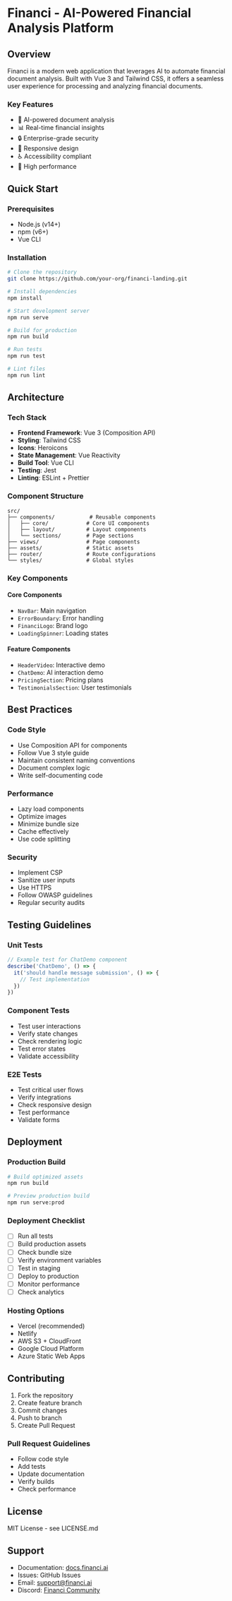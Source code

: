 # Financi - AI-Powered Financial Analysis Platform

## Overview
Financi is a modern web application that leverages AI to automate financial document analysis. Built with Vue 3 and Tailwind CSS, it offers a seamless user experience for processing and analyzing financial documents.

### Key Features
- 🤖 AI-powered document analysis
- 📊 Real-time financial insights
- 🔒 Enterprise-grade security
- 📱 Responsive design
- ♿ Accessibility compliant
- 🚀 High performance

## Quick Start

### Prerequisites
- Node.js (v14+)
- npm (v6+)
- Vue CLI

### Installation
```bash
# Clone the repository
git clone https://github.com/your-org/financi-landing.git

# Install dependencies
npm install

# Start development server
npm run serve

# Build for production
npm run build

# Run tests
npm run test

# Lint files
npm run lint
```

## Architecture

### Tech Stack
- **Frontend Framework**: Vue 3 (Composition API)
- **Styling**: Tailwind CSS
- **Icons**: Heroicons
- **State Management**: Vue Reactivity
- **Build Tool**: Vue CLI
- **Testing**: Jest
- **Linting**: ESLint + Prettier

### Component Structure
```
src/
├── components/           # Reusable components
│   ├── core/            # Core UI components
│   ├── layout/          # Layout components
│   └── sections/        # Page sections
├── views/               # Page components
├── assets/              # Static assets
├── router/              # Route configurations
└── styles/              # Global styles
```

### Key Components

#### Core Components
- `NavBar`: Main navigation
- `ErrorBoundary`: Error handling
- `FinanciLogo`: Brand logo
- `LoadingSpinner`: Loading states

#### Feature Components
- `HeaderVideo`: Interactive demo
- `ChatDemo`: AI interaction demo
- `PricingSection`: Pricing plans
- `TestimonialsSection`: User testimonials

## Best Practices

### Code Style
- Use Composition API for components
- Follow Vue 3 style guide
- Maintain consistent naming conventions
- Document complex logic
- Write self-documenting code

### Performance
- Lazy load components
- Optimize images
- Minimize bundle size
- Cache effectively
- Use code splitting

### Security
- Implement CSP
- Sanitize user inputs
- Use HTTPS
- Follow OWASP guidelines
- Regular security audits

## Testing Guidelines

### Unit Tests
```javascript
// Example test for ChatDemo component
describe('ChatDemo', () => {
  it('should handle message submission', () => {
    // Test implementation
  })
})
```

### Component Tests
- Test user interactions
- Verify state changes
- Check rendering logic
- Test error states
- Validate accessibility

### E2E Tests
- Test critical user flows
- Verify integrations
- Check responsive design
- Test performance
- Validate forms

## Deployment

### Production Build
```bash
# Build optimized assets
npm run build

# Preview production build
npm run serve:prod
```

### Deployment Checklist
- [ ] Run all tests
- [ ] Build production assets
- [ ] Check bundle size
- [ ] Verify environment variables
- [ ] Test in staging
- [ ] Deploy to production
- [ ] Monitor performance
- [ ] Check analytics

### Hosting Options
- Vercel (recommended)
- Netlify
- AWS S3 + CloudFront
- Google Cloud Platform
- Azure Static Web Apps

## Contributing
1. Fork the repository
2. Create feature branch
3. Commit changes
4. Push to branch
5. Create Pull Request

### Pull Request Guidelines
- Follow code style
- Add tests
- Update documentation
- Verify builds
- Check performance

## License
MIT License - see LICENSE.md

## Support
- Documentation: [docs.financi.ai](https://docs.financi.ai)
- Issues: GitHub Issues
- Email: support@financi.ai
- Discord: [Financi Community](https://discord.gg/financi)
